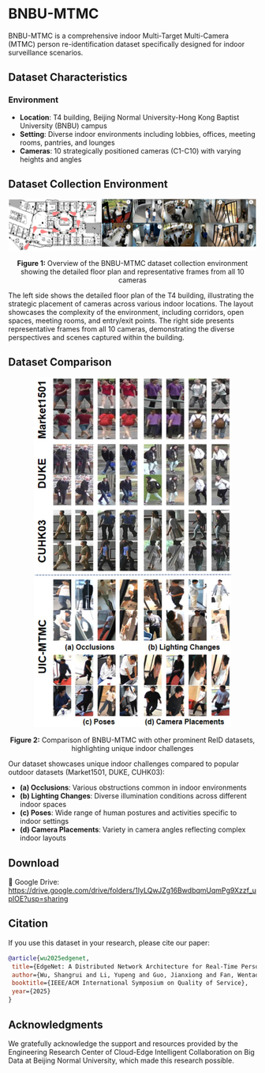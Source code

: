 # BNBU-MTMC
BNBU-MTMC is a comprehensive indoor Multi-Target Multi-Camera (MTMC) person re-identification dataset specifically designed for indoor surveillance scenarios.

## Dataset Characteristics

### Environment
- **Location**: T4 building, Beijing Normal University-Hong Kong Baptist University (BNBU) campus
- **Setting**: Diverse indoor environments including lobbies, offices, meeting rooms, pantries, and lounges
- **Cameras**: 10 strategically positioned cameras (C1-C10) with varying heights and angles

## Dataset Collection Environment

<div align="center">
<img src="images/dataset.jpg" width="800">
<p><strong>Figure 1:</strong> Overview of the BNBU-MTMC dataset collection environment showing the detailed floor plan and representative frames from all 10 cameras</p>
</div>

The left side shows the detailed floor plan of the T4 building, illustrating the strategic placement of cameras across various indoor locations. The layout showcases the complexity of the environment, including corridors, open spaces, meeting rooms, and entry/exit points. The right side presents representative frames from all 10 cameras, demonstrating the diverse perspectives and scenes captured within the building.

## Dataset Comparison

<div align="center">
<img src="images/dataset comparison.jpg" width="400">
<p><strong>Figure 2:</strong> Comparison of BNBU-MTMC with other prominent ReID datasets, highlighting unique indoor challenges</p>
</div>

Our dataset showcases unique indoor challenges compared to popular outdoor datasets (Market1501, DUKE, CUHK03):
- **(a) Occlusions**: Various obstructions common in indoor environments
- **(b) Lighting Changes**: Diverse illumination conditions across different indoor spaces  
- **(c) Poses**: Wide range of human postures and activities specific to indoor settings
- **(d) Camera Placements**: Variety in camera angles reflecting complex indoor layouts

 
## Download

📁 Google Drive:  https://drive.google.com/drive/folders/1IyLQwJZg16BwdbqmUqmPg9Xzzf_upIOE?usp=sharing

## Citation

If you use this dataset in your research, please cite our paper:

```bibtex
@article{wu2025edgenet,
 title={EdgeNet: A Distributed Network Architecture for Real-Time Person Re-identification with Dynamic Load Balancing},
 author={Wu, Shangrui and Li, Yupeng and Guo, Jianxiong and Fan, Wentao and Wang, Wenhua and Wang, Tian},
 booktitle={IEEE/ACM International Symposium on Quality of Service},
 year={2025}
}
```

## Acknowledgments
We gratefully acknowledge the support and resources provided by the Engineering Research Center of Cloud-Edge Intelligent Collaboration on Big Data at Beijing Normal University, which made this research possible.
